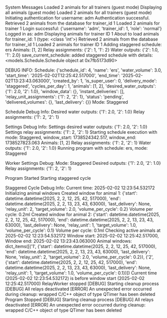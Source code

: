 System Messages
Loaded 2 animals for all trainers (guest mode)
Displaying all animals (guest mode)
Loaded 2 animals for all trainers (guest mode)
Initiating authentication for username: adm
Authentication successful.
Retrieved 2 animals from the database for trainer_id 1
Loaded 2 animals for trainer 1
Login successful: {'username': 'adm', 'trainer_id': 1, 'role': 'normal'}
Logged in as: adm
Displaying animals for trainer ID 1
About to load animals for trainer_id: 1 (type: <class 'int'>)
Retrieved 2 animals from the database for trainer_id 1
Loaded 2 animals for trainer ID 1
Adding staggered schedule: ers
Animals: [1, 2]
Relay assignments: {'2': 1, '1': 2}
Water outputs: {'2': 1.0, '1': 2.0}
save_current_schedule: added staggered schedule with details:<models.Schedule.Schedule object at 0x7fb5173d90>

DEBUG INFO:
Schedule: {'schedule_id': 4, 'name': 'ers', 'water_volume': 3.0, 'start_time': '2025-02-02T12:25:42.517000', 'end_time': '2025-02-02T13:23:43.063000', 'created_by': 1, 'is_super_user': 0, 'delivery_mode': 'staggered', 'cycles_per_day': 1, 'animals': [1, 2], 'desired_water_outputs': {'1': 2.0, '2': 1.0}, 'window_data': {}, 'instant_deliveries': [], 'relay_unit_assignments': {'1': 2, '2': 1}, 'status': 'pending', 'delivered_volumes': {}, 'last_delivery': {}}
Mode: Staggered

Schedule Debug Info:
Desired water outputs: {'1': 2.0, '2': 1.0}
Relay assignments: {'1': 2, '2': 1}

Settings Debug Info:
Settings desired water outputs: {'1': 2.0, '2': 1.0}
Settings relay assignments: {'1': 2, '2': 1}
Starting schedule execution with mode: Staggered, window_start: 1738524342.517, window_end: 1738527823.063
Animals: [1, 2]
Relay assignments: {'1': 2, '2': 1}
Water outputs: {'1': 2.0, '2': 1.0}
Running program with schedule: ers, mode: Staggered

Worker Settings Debug:
Mode: Staggered
Desired outputs: {'1': 2.0, '2': 1.0}
Relay assignments: {'1': 2, '2': 1}

Program Started
Starting staggered cycle

Staggered Cycle Debug Info:
Current time: 2025-02-02 12:23:54.532172
Initializing animal windows
Created window for animal 1: {'start': datetime.datetime(2025, 2, 2, 12, 25, 42, 517000), 'end': datetime.datetime(2025, 2, 2, 13, 23, 43, 63000), 'last_delivery': None, 'relay_unit': 2, 'target_volume': 2.0, 'volume_per_cycle': 0.2}
Volume per cycle: 0.2ml
Created window for animal 2: {'start': datetime.datetime(2025, 2, 2, 12, 25, 42, 517000), 'end': datetime.datetime(2025, 2, 2, 13, 23, 43, 63000), 'last_delivery': None, 'relay_unit': 1, 'target_volume': 1.0, 'volume_per_cycle': 0.1}
Volume per cycle: 0.1ml
Checking active animals at 2025-02-02 12:23:54.532172
Window start: 2025-02-02 12:25:42.517000, Window end: 2025-02-02 13:23:43.063000
Animal windows: dict_items([('1', {'start': datetime.datetime(2025, 2, 2, 12, 25, 42, 517000), 'end': datetime.datetime(2025, 2, 2, 13, 23, 43, 63000), 'last_delivery': None, 'relay_unit': 2, 'target_volume': 2.0, 'volume_per_cycle': 0.2}), ('2', {'start': datetime.datetime(2025, 2, 2, 12, 25, 42, 517000), 'end': datetime.datetime(2025, 2, 2, 13, 23, 43, 63000), 'last_delivery': None, 'relay_unit': 1, 'target_volume': 1.0, 'volume_per_cycle': 0.1})])
Current time (2025-02-02 12:23:54.532172) is before window start (2025-02-02 12:25:42.517000)
RelayWorker stopped
[DEBUG] Starting cleanup process
[DEBUG] All relays deactivated
[ERROR] An unexpected error occurred during cleanup: wrapped C/C++ object of type QTimer has been deleted
Program Stopped
[DEBUG] Starting cleanup process
[DEBUG] All relays deactivated
[ERROR] An unexpected error occurred during cleanup: wrapped C/C++ object of type QTimer has been deleted